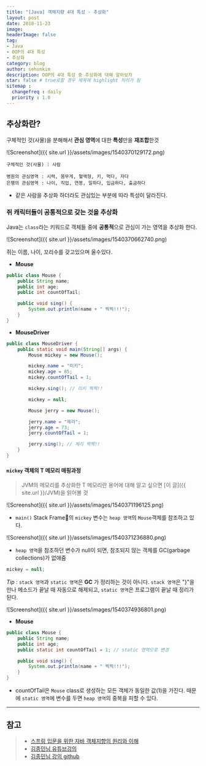 ```yaml
---
title: "[Java] 객체지향 4대 특성 - 추상화"
layout: post
date: 2018-11-23
image:
headerImage: false
tag:
- Java
- OOP의 4대 특성
- 추상화
category: blog
author: sehunkim
description: OOP의 4대 특성 중 추상화에 대해 알아보자
star: false # true로할 경우 제목에 highlight 처리가 됨
sitemap :
  changefreq : daily
  priority : 1.0
---
```


## 추상화란?

구체적인 것(사물)을 분해해서 **관심 영역**에 대한 **특성**만을 **재조합**한것

![Screenshot]({{ site.url }}/assets/images/1540370129172.png)
```
구체적인 것(사물) : 사람

병원의 관심영역 : 시력, 몸무게, 혈액형, 키, 먹다, 자다
은행의 관심영역 : 나이, 직업, 연봉, 일하다, 입금하다, 출금하다
```

- 같은 사람을 추상화 하더라도 관심있는 부분에 따라 특성이 달라진다.


### 쥐 캐릭터들이 공통적으로 갖는 것을 추상화
Java는 ```class```라는 키워드로 객체들 중에 **공통적**으로 관심이 가는 영역을 추상화 한다.


![Screenshot]({{ site.url }}/assets/images/1540370662740.png)

쥐는 이름, 나이, 꼬리수를 갖고있으며 울수있다.

- **Mouse**
```java
public class Mouse {
	public String name;
	public int age;
	public int countOfTail;

	public void sing() {
		System.out.println(name + " 찍찍!!!");
	}
}
```

- **MouseDriver**
```java
public class MouseDriver {
	public static void main(String[] args) {
		Mouse mickey = new Mouse();

		mickey.name = "미키";
		mickey.age = 85;
		mickey.countOfTail = 1;

		mickey.sing(); // 미키 찍찍!!

		mickey = null;

		Mouse jerry = new Mouse();

		jerry.name = "제리";
		jerry.age = 73;
		jerry.countOfTail = 1;

		jerry.sing(); // 제리 찍찍!!
	}
}
```

#### ```mickey``` 객체의 T 메모리 매핑과정
> JVM의 메모리를 추상화한 T 메모리란 용어에 대해 알고 싶으면 [이 글]({{ site.url }}/JVM)을 읽어볼 것

![Screenshot]({{ site.url }}/assets/images/1540371196125.png)

- `main()` Stack Frame의 `mickey` 변수는 ```heap 영역```의 ```Mouse```객체를 참조하고 있다.



![Screenshot]({{ site.url }}/assets/images/1540371236880.png)
- ```heap 영역```을 참조하던 변수가 null이 되면, 참조되지 않는 객체를 GC(garbage collections)가 없애줌
```java
mickey = null;
```

*Tip* : ```stack 영역```과 ```static 영역```은 **GC** 가 정리하는 것이 아니다. ```stack 영역```은 "}"을 만나 메소드가 끝날 때 자동으로 해제되고, ```static 영역```은 프로그램이 끝날 때 정리가 된다.

![Screenshot]({{ site.url }}/assets/images/1540374936801.png)

- **Mouse**

```java
public class Mouse {
	public String name;
	public int age;
	public static int countOfTail = 1; // static 영역으로 변경

	public void sing() {
		System.out.println(name + " 찍찍!!!");
	}
}
```
- countOfTail은 `Mouse` class로 생성하는 모든 객체가 동일한 값(1)을 가진다. 때문에 ```static 영역```에 변수를 두면 ```heap 영역```의 중복을 피할 수 있다.


---
## 참고
> - [스프링 입문을 위한 자바 객체지향의 원리와 이해](http://wikibook.co.kr/java-oop-for-spring/)
> - [김종민님 유튜브강의](https://www.youtube.com/playlist?list=PLhDpFstysKKlKoYLivzTVcJxBlvrOb4rM)
> - [김종민님 강의 github](https://github.com/expert0226/oopinspring)
